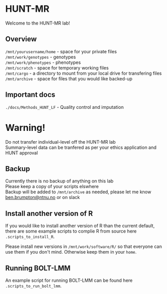 # HUNT-MR   
Welcome to the HUNT-MR lab!   

## Overview   
`/mnt/yourusername/home` - space for your private files   
`/mnt/work/genotypes` - genotypes    
`/mnt/work/phenotypes` - phenotypes   
`/mnt/scratch` - space for temporary working files    
`/mnt/cargo` - a directory to mount from your local drive for transfering files    
`/mnt/archive` - space for files that you would like backed-up

## Important docs   
`./docs/Methods_HUNT_LF`  - Quality control and imputation  

# Warning!
Do not transfer individual-level off the HUNT-MR lab    
Summary-level data can be tranfered as per your ethics application and HUNT approval   

## Backup
Currently there is no backup of anything on this lab    
Please keep a copy of your scripts elswhere    
Backup will be added to `/mnt/archive` as needed, please let me know ben.brumpton@ntnu.no or on slack

## Install another version of R    
If you would like to install another version of R than the current default, there are some example scripts to complie R from source here `.scripts_to_install_R`.   

Please install new versions in `/mnt/work/software/R/` so that everyone can use them if you don't mind. Otherwise keep them in your `home`.

## Running BOLT-LMM
An example script for running BOLT-LMM can be found here `.scripts_to_run_bolt_lmm`.
